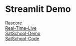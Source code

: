 # Streamlit Demo
[Rascore](https://github.com/mitch-parker/rascore) <br>
[Real-Time-Live](https://github.com/amrrs/real-time-live-streamlit-dashboard-python) <br>
[SatSchool-Demo](https://share.streamlit.io/spiruel/satschool/main/app.py?token=kpn233) <br>
[SatSchool-Code](https://github.com/Spiruel/SatSchool) <br>




